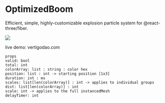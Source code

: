 # OptimizedBoom
Efficient, simple, highly-customizable explosion particle system for @react-three/fiber.

![](demogif.gif)

live demo: vertigodao.com
    
    props
    valid: bool
    total: int
    colorArray: list : string : color hex
    position: list : int -> starting position [1x3]
    duration: int : ms
    scales: list[len(colorArray)] : int -> applies to individual groups
    dist: list[len(colorArray)] : int
    scale: int -> applies to the full instancedMesh
    delayTimer: int
    

